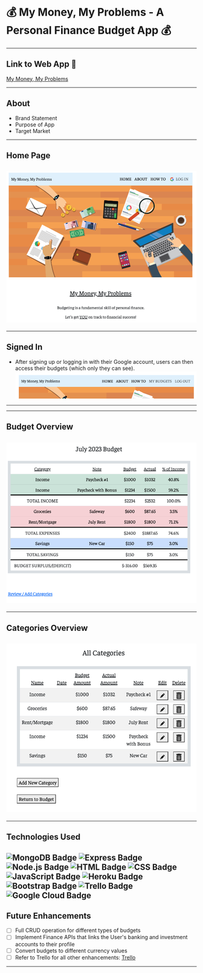 # :moneybag: My Money, My Problems - A Personal Finance Budget App :moneybag:

---

## Link to Web App :link:
[My Money, My Problems](https://my-money-my-problems-adc02cdb74c3.herokuapp.com/)

---

## About
- Brand Statement
- Purpose of App
- Target Market

---
## Home Page
![home page](public/images/index.png)
---
---
## Signed In
 - After signing up or logging in with their Google account, users can then access their budgets (which only they can see).
![sign in page](public/images/index-sign-in.png)
---
---
## Budget Overview
![budget show page](public/images/budgets-show.png)
---
---
## Categories Overview
![categories index page](public/images/categories-index.png)
---
---
## Technologies Used
 ![MongoDB Badge](https://img.shields.io/badge/MongoDB-4EA94B?style=for-the-badge&logo=mongodb&logoColor=white)
 ![Express Badge](https://img.shields.io/badge/Express.js-000000?style=for-the-badge&logo=express&logoColor=white)
 ![Node.js Badge](https://img.shields.io/badge/Node.js-339933?style=for-the-badge&logo=nodedotjs&logoColor=white)
 ![HTML Badge](https://img.shields.io/badge/HTML5-E34F26?style=for-the-badge&logo=html5&logoColor=white)
 ![CSS Badge](https://img.shields.io/badge/CSS3-1572B6?style=for-the-badge&logo=css3&logoColor=white)
 ![JavaScript Badge](https://img.shields.io/badge/JavaScript-323330?style=for-the-badge&logo=javascript&logoColor=F7DF1E)
 ![Heroku Badge](https://img.shields.io/badge/Heroku-430098?style=for-the-badge&logo=heroku&logoColor=white)
 ![Bootstrap Badge](https://img.shields.io/badge/Bootstrap-563D7C?style=for-the-badge&logo=bootstrap&logoColor=white)
 ![Trello Badge](https://img.shields.io/badge/Trello-0052CC?style=for-the-badge&logo=trello&logoColor=white)
 ![Google Cloud Badge](https://img.shields.io/badge/Google_Cloud-4285F4?style=for-the-badge&logo=google-cloud&logoColor=white)
---

## Future Enhancements
   - [ ] Full CRUD operation for different types of budgets
   - [ ] Implement Finance APIs that links the User's banking and investment accounts to their profile
   - [ ] Convert budgets to different currency values
   - [ ] Refer to Trello for all other enhancements: [Trello](https://trello.com/b/NApXZZXE/budget-app-men-full-stack-crud)
---